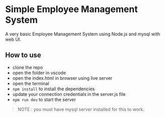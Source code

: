 # Simple Employee Management System
A very basic Employee Management System using Node.js and mysql with web UI.

## How to use
 - clone the repo
 - open the folder in vscode
 - open the index.html in browser using live server
 - open the terminal
 - `npm install` to install the dependencies
 - update your connection credentials in the server.js file
 - `npm run dev` to start the server

 > NOTE : you must have mysql server installed for this to work.